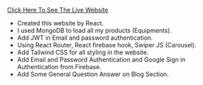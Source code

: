 [Click Here To See The Live Website](https://hiking-equipment-outdoor-gear.web.app/)

* Created this website by React.
* I used MongoDB to load all my products (Equipments).
* Add JWT in Email and password authentication.
* Using React Router, React firebase hook, Swiper JS (Carousel).
* Add Tailwind CSS for all styling in the website.
* Add Email and Password Authentication and Google Sign in Authentication from Firebase.
* Add Some General Question Answer on Blog Section.
